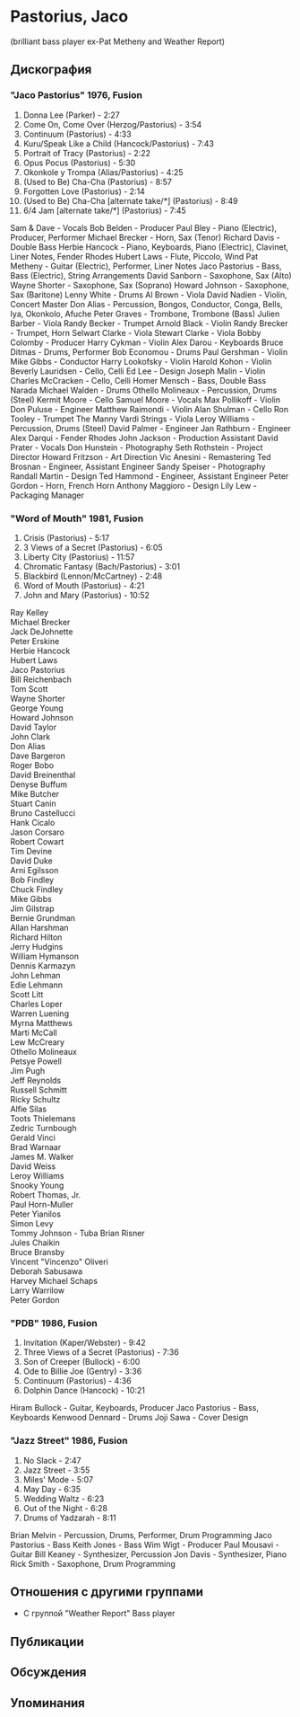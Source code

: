 # Pastorius, Jaco

(brilliant bass player ex-Pat Metheny and Weather Report)

## Дискография

### "Jaco Pastorius" 1976, Fusion

  1.   Donna Lee (Parker) - 2:27 
  2.   Come On, Come Over (Herzog/Pastorius) - 3:54 
  3.   Continuum (Pastorius) - 4:33 
  4.   Kuru/Speak Like a Child (Hancock/Pastorius) - 7:43 
  5.   Portrait of Tracy (Pastorius) - 2:22 
  6.   Opus Pocus (Pastorius) - 5:30 
  7.   Okonkole y Trompa (Alias/Pastorius) - 4:25 
  8.   (Used to Be) Cha-Cha (Pastorius) - 8:57 
  9.   Forgotten Love (Pastorius) - 2:14 
  10.   (Used to Be) Cha-Cha [alternate take/*] (Pastorius) - 8:49 
  11.   6/4 Jam [alternate take/*] (Pastorius) - 7:45 


Sam & Dave  -  Vocals 
Bob Belden  -  Producer 
Paul Bley  -  Piano (Electric), Producer, Performer 
Michael Brecker  -  Horn, Sax (Tenor) 
Richard Davis  -  Double Bass 
Herbie Hancock  -  Piano, Keyboards, Piano (Electric), Clavinet, Liner Notes, Fender Rhodes 
Hubert Laws  -  Flute, Piccolo, Wind 
Pat Metheny  -  Guitar (Electric), Performer, Liner Notes 
Jaco Pastorius  -  Bass, Bass (Electric), String Arrangements 
David Sanborn  -  Saxophone, Sax (Alto) 
Wayne Shorter  -  Saxophone, Sax (Soprano) 
Howard Johnson  -  Saxophone, Sax (Baritone) 
Lenny White  -  Drums 
Al Brown  -  Viola 
David Nadien  -  Violin, Concert Master 
Don Alias  -  Percussion, Bongos, Conductor, Conga, Bells, Iya, Okonkolo, Afuche 
Peter Graves  -  Trombone, Trombone (Bass) 
Julien Barber  -  Viola 
Randy Becker  -  Trumpet 
Arnold Black  -  Violin 
Randy Brecker  -  Trumpet, Horn 
Selwart Clarke  -  Viola 
Stewart Clarke  -  Viola 
Bobby Colomby  -  Producer 
Harry Cykman  -  Violin 
Alex Darou  -  Keyboards 
Bruce Ditmas  -  Drums, Performer 
Bob Economou  -  Drums 
Paul Gershman  -  Violin 
Mike Gibbs  -  Conductor 
Harry Lookofsky  -  Violin 
Harold Kohon  -  Violin 
Beverly Lauridsen  -  Cello, Celli 
Ed Lee  -  Design 
Joseph Malin  -  Violin 
Charles McCracken  -  Cello, Celli 
Homer Mensch  -  Bass, Double Bass 
Narada Michael Walden  -  Drums 
Othello Molineaux  -  Percussion, Drums (Steel) 
Kermit Moore  -  Cello 
Samuel Moore  -  Vocals 
Max Pollikoff  -  Violin 
Don Puluse  -  Engineer 
Matthew Raimondi  -  Violin 
Alan Shulman  -  Cello 
Ron Tooley  -  Trumpet 
The Manny Vardi Strings  -  Viola 
Leroy Williams  -  Percussion, Drums (Steel) 
David Palmer  -  Engineer 
Jan Rathburn  -  Engineer 
Alex Darqui  -  Fender Rhodes 
John Jackson  -  Production Assistant 
David Prater  -  Vocals 
Don Hunstein  -  Photography 
Seth Rothstein  -  Project Director 
Howard Fritzson  -  Art Direction 
Vic Anesini  -  Remastering 
Ted Brosnan  -  Engineer, Assistant Engineer 
Sandy Speiser  -  Photography 
Randall Martin  -  Design 
Ted Hammond  -  Engineer, Assistant Engineer 
Peter Gordon  -  Horn, French Horn 
Anthony Maggioro  -  Design 
Lily Lew  -  Packaging Manager 


### "Word of Mouth" 1981, Fusion

  1.   Crisis (Pastorius) - 5:17 
  2.   3 Views of a Secret (Pastorius) - 6:05 
  3.   Liberty City (Pastorius) - 11:57 
  4.   Chromatic Fantasy (Bach/Pastorius) - 3:01 
  5.   Blackbird (Lennon/McCartney) - 2:48 
  6.   Word of Mouth (Pastorius) - 4:21 
  7.   John and Mary (Pastorius) - 10:52 


Ray Kelley     
Michael Brecker     
Jack DeJohnette     
Peter Erskine     
Herbie Hancock     
Hubert Laws     
Jaco Pastorius     
Bill Reichenbach     
Tom Scott     
Wayne Shorter     
George Young     
Howard Johnson     
David Taylor     
John Clark     
Don Alias     
Dave Bargeron     
Roger Bobo     
David Breinenthal     
Denyse Buffum     
Mike Butcher     
Stuart Canin     
Bruno Castellucci     
Hank Cicalo     
Jason Corsaro     
Robert Cowart     
Tim Devine     
David Duke     
Arni Egilsson     
Bob Findley     
Chuck Findley     
Mike Gibbs     
Jim Gilstrap     
Bernie Grundman     
Allan Harshman     
Richard Hilton     
Jerry Hudgins     
William Hymanson     
Dennis Karmazyn     
John Lehman     
Edie Lehmann     
Scott Litt     
Charles Loper     
Warren Luening     
Myrna Matthews     
Marti McCall     
Lew McCreary     
Othello Molineaux     
Petsye Powell     
Jim Pugh     
Jeff Reynolds     
Russell Schmitt     
Ricky Schultz     
Alfie Silas     
Toots Thielemans     
Zedric Turnbough     
Gerald Vinci     
Brad Warnaar     
James M. Walker     
David Weiss     
Leroy Williams     
Snooky Young     
Robert Thomas, Jr.     
Paul Horn-Muller     
Peter Yianilos     
Simon Levy     
Tommy Johnson  -  Tuba 
Brian Risner     
Jules Chaikin     
Bruce Bransby     
Vincent "Vincenzo" Oliveri     
Deborah Sabusawa     
Harvey Michael Schaps     
Larry Warrilow     
Peter Gordon   


### "PDB" 1986, Fusion

  1.   Invitation (Kaper/Webster) - 9:42 
  2.   Three Views of a Secret (Pastorius) - 7:36 
  3.   Son of Creeper (Bullock) - 6:00 
  4.   Ode to Billie Joe (Gentry) - 3:36 
  5.   Continuum (Pastorius) - 4:36 
  6.   Dolphin Dance (Hancock) - 10:21 


Hiram Bullock  -  Guitar, Keyboards, Producer 
Jaco Pastorius  -  Bass, Keyboards 
Kenwood Dennard  -  Drums 
Joji Sawa  -  Cover Design 


### "Jazz Street" 1986, Fusion

  1.   No Slack - 2:47 
  2.   Jazz Street - 3:55 
  3.   Miles' Mode - 5:07 
  4.   May Day - 6:35 
  5.   Wedding Waltz - 6:23 
  6.   Out of the Night - 6:28 
  7.   Drums of Yadzarah - 8:11 


Brian Melvin  -  Percussion, Drums, Performer, Drum Programming 
Jaco Pastorius  -  Bass 
Keith Jones  -  Bass 
Wim Wigt  -  Producer 
Paul Mousavi  -  Guitar 
Bill Keaney  -  Synthesizer, Percussion 
Jon Davis  -  Synthesizer, Piano 
Rick Smith  -  Saxophone, Drum Programming 



## Отношения с другими группами

* C группой "Weather Report" Bass player

## Публикации


## Обсуждения


## Упоминания


